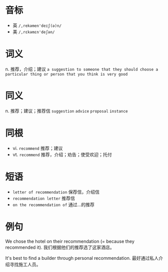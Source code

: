 # 音标

- 英 `/,rekəmen'deɪʃ(ə)n/`
- 美 `/,rɛkəmɛn'deʃən/`

# 词义

n. 推荐，介绍；建议
`a suggestion to someone that they should choose a particular thing or person that you think is very good`

# 同义

n. 推荐；建议；推荐信
`suggestion` `advice` `proposal` `instance`

# 同根

- vi. `recommend` 推荐；建议
- vt. `recommend` 推荐，介绍；劝告；使受欢迎；托付

# 短语

- `letter of recommendation` 保荐信，介绍信
- `recommendation letter` 推荐信
- `on the recommendation of` 通过…的推荐

# 例句

We chose the hotel on their recommendation (= because they recommended it).
我们根据他们的推荐选了这家酒店。

It's best to find a builder through personal recommendation.
最好通过私人介绍寻找施工人员。


